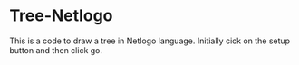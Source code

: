 # Tree-Netlogo

This is a code to draw a tree in Netlogo language.
Initially cick on the setup button and then click go.

